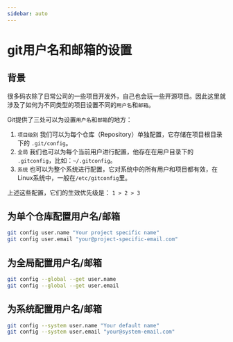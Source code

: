 ```yaml
---
sidebar: auto
---
```

# git用户名和邮箱的设置
## 背景

很多码农除了日常公司的一些项目开发外，自己也会玩一些开源项目。因此这里就涉及了如何为不同类型的项目设置不同的`用户名`和`邮箱`。

Git提供了三处可以为设置`用户名`和`邮箱`的地方：

1. `项目级别` 我们可以为每个仓库（Repository）单独配置，它存储在项目根目录下的 `.git/config`。
2. `全局` 我们也可以为每个当前用户进行配置，他存在在用户目录下的 `.gitconfig`，比如：`~/.gitconfig`。
3. `系统` 也可以为整个系统进行配置，它对系统中的所有用户和项目都有效，在Linux系统中，一般在`/etc/gitconfig`里。

上述这些配置，它们的生效优先级是： `1 > 2 > 3`

## 为单个仓库配置用户名/邮箱

````bash
git config user.name "Your project specific name"
git config user.email "your@project-specific-email.com"
````

## 为全局配置用户名/邮箱

````bash
git config --global --get user.name
git config --global --get user.email
````

## 为系统配置用户名/邮箱

````bash
git config --system user.name "Your default name"
git config --system user.email "your@system-email.com"
````

